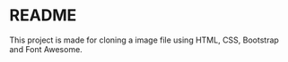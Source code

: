 # README

This project is made for cloning a image file using HTML, CSS, Bootstrap and Font Awesome.